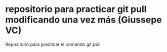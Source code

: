 # repositorio para practicar git pull modificando una vez más (Giussepe VC)
Repositorio para practicar el comando git pull
